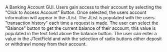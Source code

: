 A Banking Account GUI. Users gain access to their account by selecting the "Click to Access Account" Button. Once selected, the users account information will appear in the JList. The JList is populated with the users "transaction history" each time a request is made. The user can select the "Balance" button to get the current balance of their account, this value is populated in the text field above the balance button. The user can enter a value in the JTextField and with the selection of radio buttons either deposit or withdrawl money from their account.
